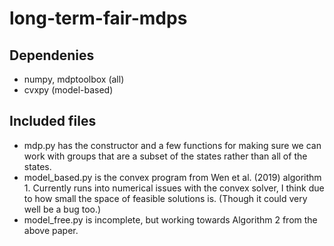 # long-term-fair-mdps

## Dependenies
* numpy, mdptoolbox (all)
* cvxpy (model-based)


## Included files
* mdp.py has the constructor and a few functions for making sure we can work with groups that are a subset of the states rather than all of the states.
* model_based.py is the convex program from Wen et al. (2019) algorithm 1.  Currently runs into numerical issues with the convex solver, I think due to how small the space of feasible solutions is.  (Though it could very well be a bug too.)
* model_free.py is incomplete, but working towards Algorithm 2 from the above paper.
